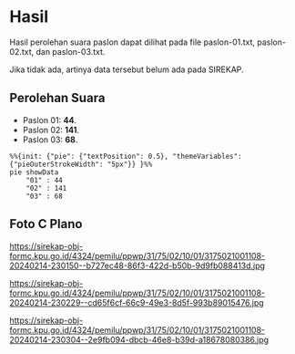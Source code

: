 # Hasil

Hasil perolehan suara paslon dapat dilihat pada file paslon-01.txt, paslon-02.txt, dan paslon-03.txt.

Jika tidak ada, artinya data tersebut belum ada pada SIREKAP.

## Perolehan Suara

 * Paslon 01: **44**.
 * Paslon 02: **141**.
 * Paslon 03: **68**.

```mermaid
%%{init: {"pie": {"textPosition": 0.5}, "themeVariables": {"pieOuterStrokeWidth": "5px"}} }%%
pie showData
    "01" : 44
    "02" : 141
    "03" : 68
```
## Foto C Plano

https://sirekap-obj-formc.kpu.go.id/4324/pemilu/ppwp/31/75/02/10/01/3175021001108-20240214-230150--b727ec48-86f3-422d-b50b-9d9fb088413d.jpg

https://sirekap-obj-formc.kpu.go.id/4324/pemilu/ppwp/31/75/02/10/01/3175021001108-20240214-230229--cd65f6cf-66c9-49e3-8d5f-993b89015476.jpg

https://sirekap-obj-formc.kpu.go.id/4324/pemilu/ppwp/31/75/02/10/01/3175021001108-20240214-230304--2e9fb094-dbcb-46e8-b39d-a18678080386.jpg
